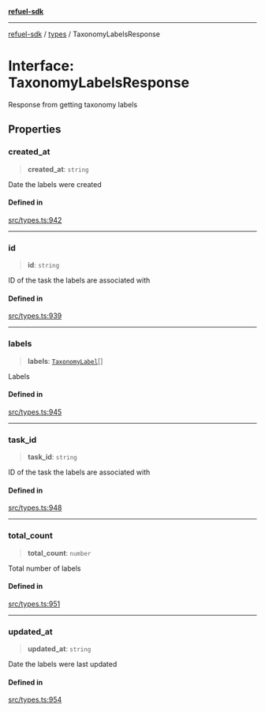 [**refuel-sdk**](../../README.md)

***

[refuel-sdk](../../modules.md) / [types](../README.md) / TaxonomyLabelsResponse

# Interface: TaxonomyLabelsResponse

Response from getting taxonomy labels

## Properties

### created\_at

> **created\_at**: `string`

Date the labels were created

#### Defined in

[src/types.ts:942](https://github.com/refuel-ai/refuel-sdk/blob/4c2ff8dd3473ca3a77a7beb7cac6d4e017c1d0e0/src/types.ts#L942)

***

### id

> **id**: `string`

ID of the task the labels are associated with

#### Defined in

[src/types.ts:939](https://github.com/refuel-ai/refuel-sdk/blob/4c2ff8dd3473ca3a77a7beb7cac6d4e017c1d0e0/src/types.ts#L939)

***

### labels

> **labels**: [`TaxonomyLabel`](TaxonomyLabel.md)[]

Labels

#### Defined in

[src/types.ts:945](https://github.com/refuel-ai/refuel-sdk/blob/4c2ff8dd3473ca3a77a7beb7cac6d4e017c1d0e0/src/types.ts#L945)

***

### task\_id

> **task\_id**: `string`

ID of the task the labels are associated with

#### Defined in

[src/types.ts:948](https://github.com/refuel-ai/refuel-sdk/blob/4c2ff8dd3473ca3a77a7beb7cac6d4e017c1d0e0/src/types.ts#L948)

***

### total\_count

> **total\_count**: `number`

Total number of labels

#### Defined in

[src/types.ts:951](https://github.com/refuel-ai/refuel-sdk/blob/4c2ff8dd3473ca3a77a7beb7cac6d4e017c1d0e0/src/types.ts#L951)

***

### updated\_at

> **updated\_at**: `string`

Date the labels were last updated

#### Defined in

[src/types.ts:954](https://github.com/refuel-ai/refuel-sdk/blob/4c2ff8dd3473ca3a77a7beb7cac6d4e017c1d0e0/src/types.ts#L954)
